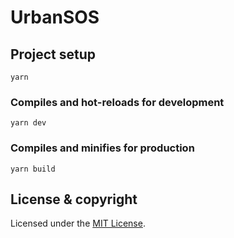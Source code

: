 # UrbanSOS

## Project setup
```
yarn
```

### Compiles and hot-reloads for development
```
yarn dev
```

### Compiles and minifies for production
```
yarn build
```

## License & copyright

Licensed under the [MIT License](LICENSE.md).
